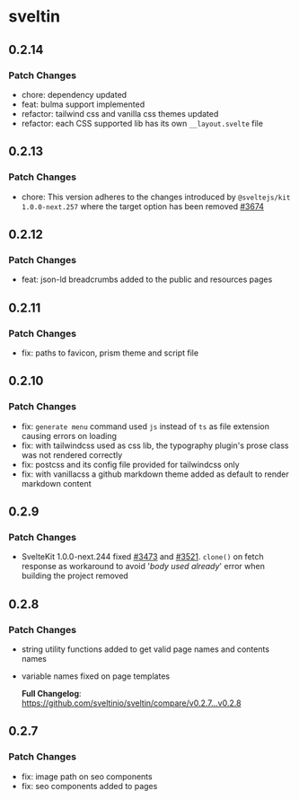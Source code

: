 # sveltin

## 0.2.14

### Patch Changes

- chore: dependency updated
- feat: bulma support implemented
- refactor: tailwind css and vanilla css themes updated
- refactor: each CSS supported lib has its own `__layout.svelte` file

## 0.2.13

### Patch Changes

- chore: This version adheres to the changes introduced by `@sveltejs/kit 1.0.0-next.257` where the target option has been removed [#3674](https://github.com/sveltejs/kit/pull/3674)

## 0.2.12

### Patch Changes

- feat: json-ld breadcrumbs added to the public and resources pages

## 0.2.11

### Patch Changes

- fix: paths to favicon, prism theme and script file

## 0.2.10

### Patch Changes

- fix: `generate menu` command used `js` instead of `ts` as file extension causing errors on loading
- fix: with tailwindcss used as css lib, the typography plugin's prose class was not rendered correctly
- fix: postcss and its config file provided for tailwindcss only
- fix: with vanillacss a github markdown theme added as default to render markdown content

## 0.2.9

### Patch Changes

- SvelteKit 1.0.0-next.244 fixed [#3473](https://github.com/sveltejs/kit/issues/3473) and [#3521](https://github.com/sveltejs/kit/pull/3521). `clone()` on fetch response as workaround to avoid '_body used already_' error when building the project removed

## 0.2.8

### Patch Changes

- string utility functions added to get valid page names and contents names
- variable names fixed on page templates

  **Full Changelog**: https://github.com/sveltinio/sveltin/compare/v0.2.7...v0.2.8

## 0.2.7

### Patch Changes

- fix: image path on seo components
- fix: seo components added to pages

